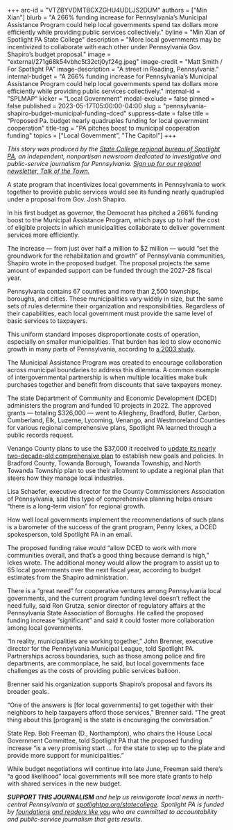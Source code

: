 +++
arc-id = "VTZBYVDMTBCXZGHU4UDLJS2DUM"
authors = ["Min Xian"]
blurb = "A 266% funding increase for Pennsylvania’s Municipal Assistance Program could help local governments spend tax dollars more efficiently while providing public services collectively."
byline = "Min Xian of Spotlight PA State College"
description = "More local governments may be incentivized to collaborate with each other under Pennsylvania Gov. Shapiro’s budget proposal."
image = "external/271g68k54vbhc5t32ctj0yf24g.jpeg"
image-credit = "Matt Smith / For Spotlight PA"
image-description = "A street in Reading, Pennsylvania."
internal-budget = "A 266% funding increase for Pennsylvania’s Municipal Assistance Program could help local governments spend tax dollars more efficiently while providing public services collectively."
internal-id = "SPLMAP"
kicker = "Local Government"
modal-exclude = false
pinned = false
published = 2023-05-17T05:00:00-04:00
slug = "pennsylvania-shapiro-budget-municipal-funding-dced"
suppress-date = false
title = "Proposed Pa. budget nearly quadruples funding for local government cooperation"
title-tag = "PA pitches boost to municipal cooperation funding"
topics = ["Local Government", "The Capitol"]
+++

<i>This story was produced by the </i><a href="https://www.spotlightpa.org/statecollege"><i>State College regional bureau of Spotlight PA</i></a><i>, an independent, nonpartisan newsroom dedicated to investigative and public-service journalism for Pennsylvania. </i><a href="https://www.spotlightpa.org/newsletters/talkofthetown"><i>Sign up for our regional newsletter, Talk of the Town.</i></a>

A state program that incentivizes local governments in Pennsylvania to work together to provide public services would see its funding nearly quadrupled under a proposal from Gov. Josh Shapiro.

In his first budget as governor, the Democrat has pitched a 266% funding boost to the Municipal Assistance Program, which pays up to half the cost of eligible projects in which municipalities collaborate to deliver government services more efficiently.

The increase — from just over half a million to $2 million — would “set the groundwork for the rehabilitation and growth” of Pennsylvania communities, Shapiro wrote in the proposed budget. The proposal projects the same amount of expanded support can be funded through the 2027-28 fiscal year.

<script src="https://www.spotlightpa.org/embed.js" async></script><div data-spl-embed-version="1" data-spl-src="https://www.spotlightpa.org/embeds/newsletter/?cta=Sign%20up%20for%20our%20new%20regional%20newsletter%2C%20%3Cb%3ETalk%20of%20the%20Town%3C%2Fb%3E%2C%20and%20get%20all%20the%20news%20and%20notes%20from%20State%20College%20and%20north-central%20PA.&button=Sign%20Up%20Now&preselect=state_college&eyebrow=DON'T%20MISS%20A%20BEAT"></div>

Pennsylvania contains 67 counties and more than 2,500 townships, boroughs, and cities. These municipalities vary widely in size, but the same sets of rules determine their organization and responsibilities. Regardless of their capabilities, each local government must provide the same level of basic services to taxpayers.

This uniform standard imposes disproportionate costs of operation, especially on smaller municipalities. That burden has led to slow economic growth in many parts of Pennsylvania, according to <a href="https://www.brookings.edu/wp-content/uploads/2016/07/Rusk.pdf">a 2003 study</a>.

The Municipal Assistance Program was created to encourage collaboration across municipal boundaries to address this dilemma. A common example of intergovernmental partnership is when multiple localities make bulk purchases together and benefit from discounts that save taxpayers money.

The state Department of Community and Economic Development (DCED) administers the program and funded 10 projects in 2022. The approved grants — totaling $326,000 — went to Allegheny, Bradford, Butler, Carbon, Cumberland, Elk, Luzerne, Lycoming, Venango, and Westmoreland Counties for various regional comprehensive plans, Spotlight PA learned through a public records request.

Venango County plans to use the $37,000 it received to <a href="https://web.archive.org/20230517104859/https://www.co.venango.pa.us/DocumentCenter/View/2856/FINAL---VCRPC-Annual-Report---2022?bidId=">update its nearly two-decade-old comprehensive plan</a> to establish new goals and policies. In Bradford County, Towanda Borough, Towanda Township, and North Towanda Township plan to use their allotment to update a regional plan that steers how they manage local industries.

Lisa Schaefer, executive director for the County Commissioners Association of Pennsylvania, said this type of comprehensive planning helps ensure “there is a long-term vision” for regional growth.

How well local governments implement the recommendations of such plans is a barometer of the success of the grant program, Penny Ickes, a DCED spokesperson, told Spotlight PA in an email.

<script src="https://www.spotlightpa.org/embed.js" async></script><div data-spl-embed-version="1" data-spl-src="https://www.spotlightpa.org/embeds/donate/?eyebrow_text=SPRING%20MEMBER%20DRIVE&teaser_text=Before%20you%20continue...%20This%20vital%20public-service%20journalism%20is%20only%20possible%20with%20your%20support.%20%3Cb%3EMake%20a%20gift%20to%20Spotlight%20PA%20now%20and%20it%20will%20be%20DOUBLED%20as%20part%20of%20our%20Spring%20Member%20Drive.%3C%2Fb%3E&cta_text=GET%20YOUR%20GIFT%20DOUBLED"></div>

The proposed funding raise would “allow DCED to work with more communities overall, and that’s a good thing because demand is high,” Ickes wrote. The additional money would allow the program to assist up to 65 local governments over the next fiscal year, according to budget estimates from the Shapiro administration.

There is a “great need” for cooperative ventures among Pennsylvania local governments, and the current program funding level doesn’t reflect the need fully, said Ron Grutza, senior director of regulatory affairs at the Pennsylvania State Association of Boroughs. He called the proposed funding increase “significant” and said it could foster more collaboration among local governments.

“In reality, municipalities are working together,” John Brenner, executive director for the Pennsylvania Municipal League, told Spotlight PA. Partnerships across boundaries, such as those among police and fire departments, are commonplace, he said, but local governments face challenges as the costs of providing public services balloon.

Brenner said his organization supports Shapiro’s proposal and favors its broader goals.

“One of the answers is [for local governments] to get together with their neighbors to help taxpayers afford those services,” Brenner said. “The great thing about this [program] is the state is encouraging the conversation.”

State Rep. Bob Freeman (D., Northampton), who chairs the House Local Government Committee, told Spotlight PA that the proposed funding increase “is a very promising start … for the state to step up to the plate and provide more support for municipalities.”

While budget negotiations will continue into late June, Freeman said there’s “a good likelihood” local governments will see more state grants to help with shared services in the new budget.

<i><b>SUPPORT THIS JOURNALISM</b></i><i> and help us reinvigorate local news in north-central Pennsylvania at </i><a href="https://www.spotlightpa.org/donate?campaign=701Dn000000Ygq1IAC&utm_source=www.spotlightpa.org&utm_medium=statecollege:section&utm_campaign=statecollege:main"><i>spotlightpa.org/statecollege</i></a><i>. Spotlight PA is funded by </i><a href="https://www.spotlightpa.org/support"><i>foundations</i></a><i> </i><a href="https://www.spotlightpa.org/support"><i>and readers like you</i></a><i> who are committed to accountability and public-service journalism that gets results.</i>

